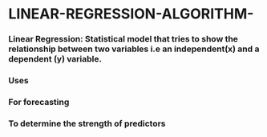 # LINEAR-REGRESSION-ALGORITHM-
### Linear Regression: Statistical model that tries to show the relationship between two variables i.e an independent(x) and a dependent (y) variable.​
### Uses​
### For forecasting​
### To determine the strength of predictors​
